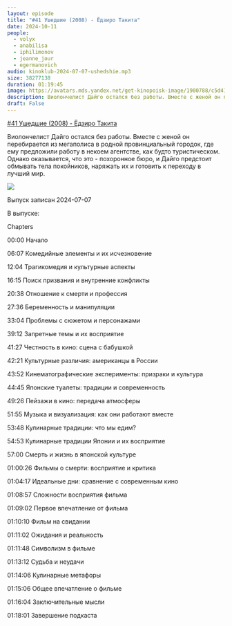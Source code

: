 ```yaml
---
layout: episode
title: "#41 Ушедшие (2008) - Ёдзиро Такита"
date: 2024-10-11
people:
  - volyx
  - anabilisa
  - iphilimonov
  - jeanne_jour
  - egermanovich
audio: kinoklub-2024-07-07-ushedshie.mp3
size: 38277138 
duration: 01:19:45
image: https://avatars.mds.yandex.net/get-kinopoisk-image/1900788/c5d41120-e05d-4424-8eb2-12f9e4ebc09d/600x
description: Виолончелист Дайго остался без работы. Вместе с женой он перебирается из мегаполиса в родной провинциальный городок, где ему предложили работу в некоем агентстве, как будто туристическом. Однако оказывается, что это - похоронное бюро, и Дайго предстоит обмывать тела покойников, наряжать их и готовить к переходу в лучший мир.
draft: False
---
```


[#41 Ушедшие (2008) - Ёдзиро Такита](https://www.kinopoisk.ru/film/7715/)

Виолончелист Дайго остался без работы. Вместе с женой он перебирается из мегаполиса в родной провинциальный городок, где ему предложили работу в некоем агентстве, как будто туристическом. Однако оказывается, что это - похоронное бюро, и Дайго предстоит обмывать тела покойников, наряжать их и готовить к переходу в лучший мир.

![](https://avatars.mds.yandex.net/get-kinopoisk-image/1900788/c5d41120-e05d-4424-8eb2-12f9e4ebc09d/600x)

Выпуск записан 2024-07-07

В выпуске:

Chapters

00:00 Начало

06:07 Комедийные элементы и их исчезновение

12:04 Трагикомедия и культурные аспекты

16:15 Поиск призвания и внутренние конфликты

20:38 Отношение к смерти и профессия

27:36 Беременность и манипуляции

33:04 Проблемы с сюжетом и персонажами

39:12 Запретные темы и их восприятие

41:27 Честность в кино: сцена с бабушкой

42:21 Культурные различия: американцы в России

43:52 Кинематографические эксперименты: призраки и культура

44:45 Японские туалеты: традиции и современность

49:26 Пейзажи в кино: передача атмосферы

51:55 Музыка и визуализация: как они работают вместе

53:48 Кулинарные традиции: что мы едим?

54:53 Кулинарные традиции Японии и их восприятие

57:00 Смерть и жизнь в японской культуре

01:00:26 Фильмы о смерти: восприятие и критика

01:04:17 Идеальные дни: сравнение с современным кино

01:08:57 Сложности восприятия фильма

01:09:02 Первое впечатление от фильма

01:10:10 Фильм на свидании

01:11:02 Ожидания и реальность

01:11:48 Символизм в фильме

01:13:12 Судьба и неудачи

01:14:06 Кулинарные метафоры

01:15:06 Общее впечатление о фильме

01:16:04 Заключительные мысли

01:18:01 Завершение подкаста
